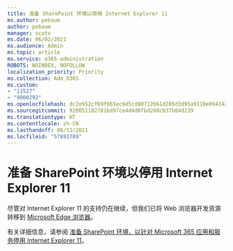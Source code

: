 ```yaml
---
title: 准备 SharePoint 环境以停用 Internet Explorer 11
ms.author: pebaum
author: pebaum
manager: scotv
ms.date: 06/02/2021
ms.audience: Admin
ms.topic: article
ms.service: o365-administration
ROBOTS: NOINDEX, NOFOLLOW
localization_priority: Priority
ms.collection: Adm_O365
ms.custom:
- "11527"
- "9000292"
ms.openlocfilehash: dc2e952cf69f065ec6d5cd80712661d285d3d95a9110e09434239ed83fc43617
ms.sourcegitcommit: 920051182781bd97ce4d4d6fbd268cb37b84d239
ms.translationtype: HT
ms.contentlocale: zh-CN
ms.lasthandoff: 08/11/2021
ms.locfileid: "57893789"
---
```

# <a name="prepare-your-sharepoint-environment-for-the-retirement-of-internet-explorer-11"></a>准备 SharePoint 环境以停用 Internet Explorer 11

尽管对 Internet Explorer 11 的支持仍在继续，但我们已将 Web 浏览器开发资源转移到 [Microsoft Edge 浏览器](https://www.microsoft.com/edge/business)。 

有关详细信息，请参阅 [准备 SharePoint 环境，以针对 Microsoft 365 应用和服务停用 Internet Explorer 11](https://docs.microsoft.com/sharepoint/prepare-ie11)。

